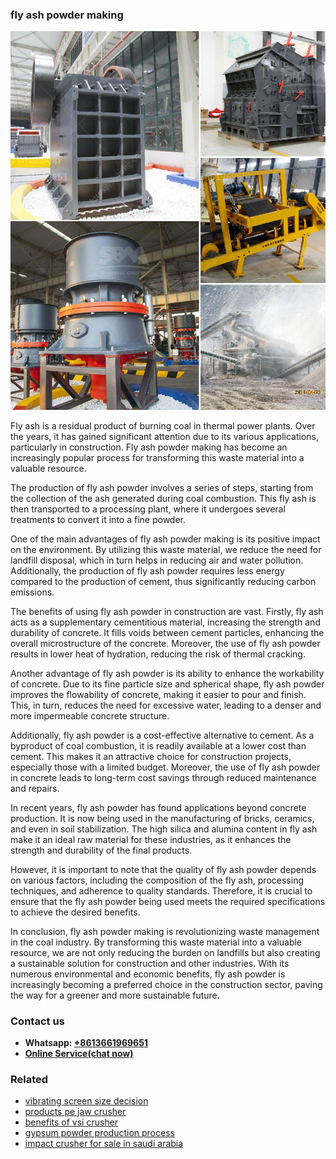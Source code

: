 <h3>fly ash powder making</h3><img src='1704951742.jpg' alt=''><p>Fly ash is a residual product of burning coal in thermal power plants. Over the years, it has gained significant attention due to its various applications, particularly in construction. Fly ash powder making has become an increasingly popular process for transforming this waste material into a valuable resource.</p><p>The production of fly ash powder involves a series of steps, starting from the collection of the ash generated during coal combustion. This fly ash is then transported to a processing plant, where it undergoes several treatments to convert it into a fine powder.</p><p>One of the main advantages of fly ash powder making is its positive impact on the environment. By utilizing this waste material, we reduce the need for landfill disposal, which in turn helps in reducing air and water pollution. Additionally, the production of fly ash powder requires less energy compared to the production of cement, thus significantly reducing carbon emissions.</p><p>The benefits of using fly ash powder in construction are vast. Firstly, fly ash acts as a supplementary cementitious material, increasing the strength and durability of concrete. It fills voids between cement particles, enhancing the overall microstructure of the concrete. Moreover, the use of fly ash powder results in lower heat of hydration, reducing the risk of thermal cracking.</p><p>Another advantage of fly ash powder is its ability to enhance the workability of concrete. Due to its fine particle size and spherical shape, fly ash powder improves the flowability of concrete, making it easier to pour and finish. This, in turn, reduces the need for excessive water, leading to a denser and more impermeable concrete structure.</p><p>Additionally, fly ash powder is a cost-effective alternative to cement. As a byproduct of coal combustion, it is readily available at a lower cost than cement. This makes it an attractive choice for construction projects, especially those with a limited budget. Moreover, the use of fly ash powder in concrete leads to long-term cost savings through reduced maintenance and repairs.</p><p>In recent years, fly ash powder has found applications beyond concrete production. It is now being used in the manufacturing of bricks, ceramics, and even in soil stabilization. The high silica and alumina content in fly ash make it an ideal raw material for these industries, as it enhances the strength and durability of the final products.</p><p>However, it is important to note that the quality of fly ash powder depends on various factors, including the composition of the fly ash, processing techniques, and adherence to quality standards. Therefore, it is crucial to ensure that the fly ash powder being used meets the required specifications to achieve the desired benefits.</p><p>In conclusion, fly ash powder making is revolutionizing waste management in the coal industry. By transforming this waste material into a valuable resource, we are not only reducing the burden on landfills but also creating a sustainable solution for construction and other industries. With its numerous environmental and economic benefits, fly ash powder is increasingly becoming a preferred choice in the construction sector, paving the way for a greener and more sustainable future.</p><h3>Contact us</h3><ul><li><strong>Whatsapp:&nbsp;<a href="https://wa.me/8613661969651">+8613661969651</a></strong></li><li><a href="https://swt.shibang-china.com/?git&amp;zhl&amp;fly ash powder making"><strong>Online Service(chat now)</strong></a></li></ul><h3>Related</h3><ul><li><a href='vibrating screen size decision.md'>vibrating screen size decision</a></li><li><a href='products pe jaw crusher.md'>products pe jaw crusher</a></li><li><a href='benefits of vsi crusher.md'>benefits of vsi crusher</a></li><li><a href='gypsum powder production process.md'>gypsum powder production process</a></li><li><a href='impact crusher for sale in saudi arabia.md'>impact crusher for sale in saudi arabia</a></li></ul>